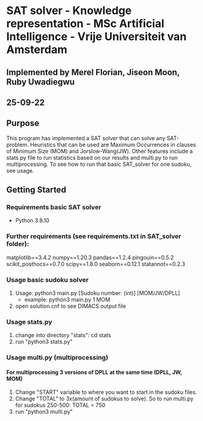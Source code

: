 # SAT solver - Knowledge representation - MSc Artificial Intelligence - Vrije Universiteit van Amsterdam
## Implemented by Merel Florian, Jiseon Moon, Ruby Uwadiegwu
## 25-09-22

## Purpose
This program has implemented a SAT solver that can solve any SAT-problem. Heuristics that can be used are Maximum Occurrences in clauses of Minimum Size (MOM) and Jorslow-Wang(JW). Other features include a stats.py file to run statistics based on our results and multi.py to run multiprocessing. To see how to run that basic SAT_solver for one sudoku, see usage.

## Getting Started

### Requirements basic SAT solver
- Python 3.8.10

### Further requirements (see requirements.txt in SAT_solver folder):
matplotlib==3.4.2
numpy==1.20.3
pandas==1.2.4
pingouin==0.5.2
scikit_posthocs==0.7.0
scipy==1.8.0
seaborn==0.12.1
statannot==0.2.3

### Usage basic sudoku solver     
1. Usage: python3 main.py [Sudoku number: (int)] [MOM/JW/DPLL] 
    - example: python3 main.py 1 MOM
2. open solution.cnf to see DIMACS output file

### Usage stats.py
1. change into directory "stats": cd stats
2. run "python3 stats.py"

### Usage multi.py (multiprocessing)
#### For multiprocessing 3 versions of DPLL at the same time (DPLL, JW, MOM)
1. Change "START" variable to where you want to start in the sudoku files.
2. Change "TOTAL" to 3x(amount of sudokus to solve). So to run multi.py for sudokus 250-500: TOTAL = 750
3. run "python3 multi.py"
